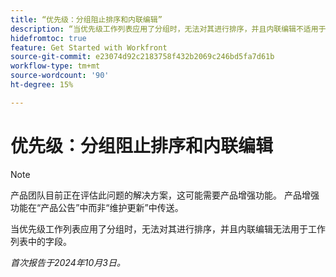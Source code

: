 ```yaml
---
title: “优先级：分组阻止排序和内联编辑”
description: “当优先级工作列表应用了分组时，无法对其进行排序，并且内联编辑不适用于工作列表中的字段。”
hidefromtoc: true
feature: Get Started with Workfront
source-git-commit: e23074d92c2183758f432b2069c246bd5fa7d61b
workflow-type: tm+mt
source-wordcount: '90'
ht-degree: 15%

---
```


# 优先级：分组阻止排序和内联编辑

>[!NOTE]
>
>产品团队目前正在评估此问题的解决方案，这可能需要产品增强功能。 产品增强功能在“产品公告”中而非“维护更新”中传送。

当优先级工作列表应用了分组时，无法对其进行排序，并且内联编辑无法用于工作列表中的字段。

_首次报告于2024年10月3日。_
